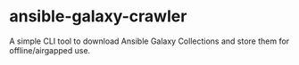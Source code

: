 # ansible-galaxy-crawler
A simple CLI tool to download Ansible Galaxy Collections and store them for offline/airgapped use.
